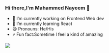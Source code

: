 ### Hi there,I'm Mahammed Nayeem 👋



- 🔭 I’m currently working on Frontend Web dev
- 🌱 I’m currently learning React
- 😄 Pronouns: He/His
- ⚡ Fun fact:Sometime I feel a kind of amazing
 

<img src="https://github-readme-stats.vercel.app/api?username=asmdnayeeem&&show_icons=true&title_color=#FF8C00&icon_color=bb2abf&text_color=black&bg_color=#F5F5F5">
